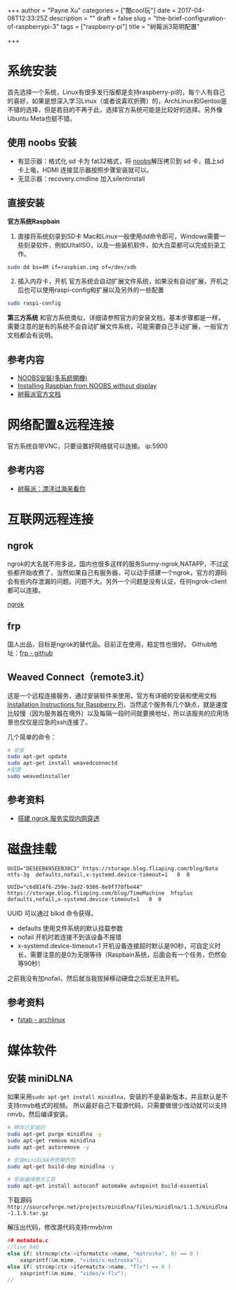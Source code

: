 +++
author = "Payne Xu"
categories = ["酷cool玩"]
date = 2017-04-08T12:33:25Z
description = ""
draft = false
slug = "the-brief-configuration-of-raspberrypi-3"
tags = ["raspberry-pi"]
title = "树莓派3简明配置"

+++


# 系统安装

首先选择一个系统，Linux有很多发行版都是支持raspberry-pi的，每个人有自己的喜好，如果是想深入学习Linux（或者说喜欢折腾）的，ArchLinux和Gentoo是不错的选择，但是若目的不再于此，选择官方系统可能是比较好的选择。另外像Ubuntu Meta也挺不错。

## 使用 noobs 安装
* 有显示器：格式化 sd 卡为 fat32格式，将 [noobs](https://www.raspberrypi.org/downloads/noobs/)解压拷贝到 sd 卡，插上sd 卡上电，HDMI 连接显示器按照步骤安装就可以。
* 无显示器：recovery.cmdline 加入silentinstall

## 直接安装

**官方系统Raspbain**
1. 直接将系统刻录到SD卡
Mac和Linux一般使用dd命令即可，Windows需要一些刻录软件，例如UltalISO，以及一些装机软件，如大白菜都可以完成刻录工作。

```bash
sudo dd bs=4M if=raspbian.img of=/dev/sdb
```

2. 插入内存卡，开机
官方系统会自动扩展文件系统，如果没有自动扩展，开机之后也可以使用raspi-config和扩展以及另外的一些配置

```bash
sudo raspi-config
```
<!--more-->

**第三方系统**
和官方系统类似，详细请参照官方的安装文档，基本步骤都是一样，需要注意的是有的系统不会自动扩展文件系统，可能需要自己手动扩展，一般官方文档都会有说明。

## 参考内容
* [NOOBS安裝(多系統開機)](https://sites.google.com/site/raspberypishare0918/home/di-yi-ci-qi-dong/noobs-an-zhuang)
* [Installing Raspbian from NOOBS without display](http://raspberrypi.stackexchange.com/questions/15192/installing-raspbian-from-noobs-without-display)
* [树莓派官方文档](https://www.raspberrypi.org/documentation/)

# 网络配置&远程连接
官方系统自带VNC，只要设置好网络就可以连接。 ip:5900

## 参考内容
* [树莓派：漂洋过海来看你](http://www.cnblogs.com/vamei/p/6227951.html)

# 互联网远程连接
## ngrok
ngrok的大名就不用多说，国内也很多这样的服务Sunny-ngrok,NATAPP，不过这些都开始收费了，当然如果自己有服务器，可以动手搭建一个ngrok，官方的源码会有些内存泄漏的问题。问题不大。另外一个问题是没有认证，任何ngrok-client都可以连接。

[ngrok](https://github.com/inconshreveable/ngrok)
## frp
国人出品，目标是ngrok的替代品。目前正在使用，稳定性也很好。
Github地址：[frp - github](https://github.com/fatedier/frp)

## Weaved Connect（remote3.it）
这是一个远程连接服务，通过安装软件来使用，官方有详细的安装和使用文档[Installation Instructions for Raspberry Pi](https://www.weaved.com/installing-weaved-raspberry-pi-raspbian-os/)，当然这个服务有几个缺点，就是速度比较慢（因为服务器在境外）以及每隔一段时间就要换地址，所以该服务的应用场景也仅仅是应急的ssh连接了。

几个简单的命令：

```bash
# 安装
sudo apt-get update
sudo apt-get install weavedconnectd
#配置
sudo weavedinstaller
```

## 参考资料
* [搭建 ngrok 服务实现内网穿透](https://imququ.com/post/self-hosted-ngrokd.html)

# 磁盘挂载
```
UUID="DE5EEB695EEB38C3" https://storage.blog.fliaping.com/blog/Data  ntfs-3g  defaults,nofail,x-systemd.device-timeout=1   0  0

UUID="c6d814f6-259e-3ad2-9386-8e9f778fbe44"   https://storage.blog.fliaping.com/blog/TimeMachine  hfsplus defaults,nofail,x-systemd.device-timeout=1   0  0
```
UUID 可以通过 blkid 命令获得。

- defaults 使用文件系统的默认挂载参数
- nofail 开机时若连接不到该设备不报错
- x-systemd.device-timeout=1 开机设备连接超时默认是90秒，可自定义时长，需要注意的是0为无限等待（Raspbain系统，后面会有一个任务，仍然会等90秒）

之前我没有加nofail，然后就当我拔掉移动硬盘之后就无法开机。

## 参考资料
* [fstab - archlinux](https://wiki.archlinux.org/index.php/Fstab#External_devices)

# 媒体软件

## 安装 miniDLNA
如果采用`sudo apt-get install minidlna`，安装的不是最新版本，并且默认是不支持rmvb格式的视频。
所以最好自己下载源代码，只需要做很少改动就可以支持rmvb，然后编译安装。

```bash
# 移除已安装的
sudo apt-get purge minidlna -y
sudo apt-get remove minidlna
sudo apt-get autoremove -y

# 安装miniDLNA所依赖的包
sudo apt-get build-dep minidlna -y

# 安装编译相关工具
sudo apt-get install autoconf automake autopoint build-essential

```

下载源码 `http://sourceforge.net/projects/minidlna/files/minidlna/1.1.5/minidlna-1.1.5.tar.gz`

解压出代码，修改源代码支持rmvb/rm

```c++
## metadata.c
//line 840
else if( strncmp(ctx->iformatctx->name, "matroska", 8) == 0 )
    xasprintf(&m.mime, "video/x-matroska");
else if( strcmp(ctx->iformatctx->name, "flv") == 0 )
    xasprintf(&m.mime, "video/x-flv");
//
